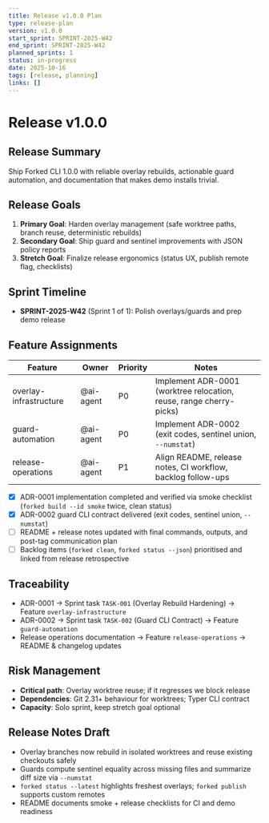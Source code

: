 ```yaml
---
title: Release v1.0.0 Plan
type: release-plan
version: v1.0.0
start_sprint: SPRINT-2025-W42
end_sprint: SPRINT-2025-W42
planned_sprints: 1
status: in-progress
date: 2025-10-16
tags: [release, planning]
links: []
---
```


# Release v1.0.0

## Release Summary
Ship Forked CLI 1.0.0 with reliable overlay rebuilds, actionable guard automation, and documentation that makes demo installs trivial.

## Release Goals
1. **Primary Goal**: Harden overlay management (safe worktree paths, branch reuse, deterministic rebuilds)
2. **Secondary Goal**: Ship guard and sentinel improvements with JSON policy reports
3. **Stretch Goal**: Finalize release ergonomics (status UX, publish remote flag, checklists)

## Sprint Timeline
- **SPRINT-2025-W42** (Sprint 1 of 1): Polish overlays/guards and prep demo release


## Feature Assignments
| Feature | Owner | Priority | Notes |
|---------|-------|----------|-------|
| overlay-infrastructure | @ai-agent | P0 | Implement ADR-0001 (worktree relocation, reuse, range cherry-picks) |
| guard-automation | @ai-agent | P0 | Implement ADR-0002 (exit codes, sentinel union, `--numstat`) |
| release-operations | @ai-agent | P1 | Align README, release notes, CI workflow, backlog follow-ups |

- [x] ADR-0001 implementation completed and verified via smoke checklist (`forked build --id smoke` twice, clean status)
- [x] ADR-0002 guard CLI contract delivered (exit codes, sentinel union, `--numstat`)
- [ ] README + release notes updated with final commands, outputs, and post-tag communication plan
- [ ] Backlog items (`forked clean`, `forked status --json`) prioritised and linked from release retrospective

## Traceability
- ADR-0001 → Sprint task `TASK-001` (Overlay Rebuild Hardening) → Feature `overlay-infrastructure`
- ADR-0002 → Sprint task `TASK-002` (Guard CLI Contract) → Feature `guard-automation`
- Release operations documentation → Feature `release-operations` → README & changelog updates

## Risk Management
- **Critical path**: Overlay worktree reuse; if it regresses we block release
- **Dependencies**: Git 2.31+ behaviour for worktrees; Typer CLI contract
- **Capacity**: Solo sprint, keep stretch goal optional

## Release Notes Draft
- Overlay branches now rebuild in isolated worktrees and reuse existing checkouts safely  
- Guards compute sentinel equality across missing files and summarize diff size via `--numstat`  
- `forked status --latest` highlights freshest overlays; `forked publish` supports custom remotes  
- README documents smoke + release checklists for CI and demo readiness
